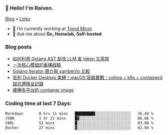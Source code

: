 <!-- ![Codewars](https://www.codewars.com/users/omegaatt36/badges/small) -->
### 👋 Hello! I'm Raiven.
[Blog](https://www.omegaatt.com) • [Links](https://link.omegaatt.com)

- 🔭 I’m currently working at [Trend Micro](https://www.trendmicro.com)
- 💬 Ask me about **Go, Homelab, Self-hosted**

### Blog posts
<!-- BLOG-POST-LIST:START -->
- [如何利用 Golang AST 助攻 LLM 省 token 又高效](https://www.omegaatt.com/blogs/develop/2025/golang_ast_llm_coding/)
- [一次核心模組的重構經驗](https://www.omegaatt.com/blogs/develop/2025/experience_of_refine_core_module/)
- [Golang Iterator 簡介與 samber/lo 比較](https://www.omegaatt.com/blogs/develop/2025/golang_iterator/)
- [告別 Docker Desktop 束縛！macOS 容器實戰：colima + k8s + containerd 踩坑遷移全記錄](https://www.omegaatt.com/blogs/develop/2025/colima_docker_alternative_on_macos/)
- [建構多平台的 container image](https://www.omegaatt.com/blogs/develop/2025/building_multiple_platform_container_image/)
<!-- BLOG-POST-LIST:END -->

### Coding time at last 7 Days:
<!--START_SECTION:waka-->

```txt
Markdown       8 hrs 11 mins   █████████░░░░░░░░░░░░░░░░   36.49 %
JSON           1 hr 21 mins    █▓░░░░░░░░░░░░░░░░░░░░░░░   06.06 %
YAML           51 mins         █░░░░░░░░░░░░░░░░░░░░░░░░   03.80 %
Docker         27 mins         ▓░░░░░░░░░░░░░░░░░░░░░░░░   02.04 %
```

<!--END_SECTION:waka-->
